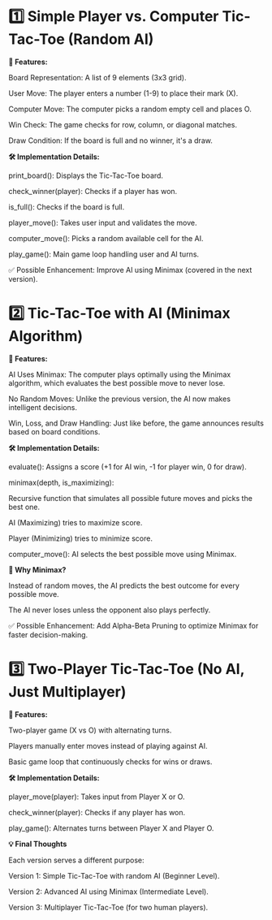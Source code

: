 # 1️⃣ Simple Player vs. Computer Tic-Tac-Toe (Random AI)

**📌 Features:**

Board Representation: A list of 9 elements (3x3 grid).

User Move: The player enters a number (1-9) to place their mark (X).

Computer Move: The computer picks a random empty cell and places O.

Win Check: The game checks for row, column, or diagonal matches.

Draw Condition: If the board is full and no winner, it's a draw.

**🛠️ Implementation Details:**

print_board(): Displays the Tic-Tac-Toe board.

check_winner(player): Checks if a player has won.

is_full(): Checks if the board is full.

player_move(): Takes user input and validates the move.

computer_move(): Picks a random available cell for the AI.

play_game(): Main game loop handling user and AI turns.

✅ Possible Enhancement: Improve AI using Minimax (covered in the next version).

# 2️⃣ Tic-Tac-Toe with AI (Minimax Algorithm)

**📌 Features:**

AI Uses Minimax: The computer plays optimally using the Minimax algorithm, which evaluates the best possible move to never lose.

No Random Moves: Unlike the previous version, the AI now makes intelligent decisions.

Win, Loss, and Draw Handling: Just like before, the game announces results based on board conditions.

**🛠️ Implementation Details:**

evaluate(): Assigns a score (+1 for AI win, -1 for player win, 0 for draw).

minimax(depth, is_maximizing):

Recursive function that simulates all possible future moves and picks the best one.

AI (Maximizing) tries to maximize score.

Player (Minimizing) tries to minimize score.

computer_move(): AI selects the best possible move using Minimax.

**🤖 Why Minimax?**

Instead of random moves, the AI predicts the best outcome for every possible move.

The AI never loses unless the opponent also plays perfectly.

✅ Possible Enhancement: Add Alpha-Beta Pruning to optimize Minimax for faster decision-making.

# 3️⃣ Two-Player Tic-Tac-Toe (No AI, Just Multiplayer)

**📌 Features:**

Two-player game (X vs O) with alternating turns.

Players manually enter moves instead of playing against AI.

Basic game loop that continuously checks for wins or draws.

**🛠️ Implementation Details:**

player_move(player): Takes input from Player X or O.

check_winner(player): Checks if any player has won.

play_game(): Alternates turns between Player X and Player O.

**💡 Final Thoughts**

Each version serves a different purpose:

Version 1: Simple Tic-Tac-Toe with random AI (Beginner Level).

Version 2: Advanced AI using Minimax (Intermediate Level).

Version 3: Multiplayer Tic-Tac-Toe (for two human players).
